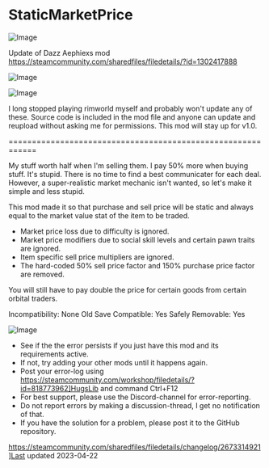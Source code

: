 # StaticMarketPrice

![Image](https://i.imgur.com/buuPQel.png)

Update of Dazz Aephiexs mod
https://steamcommunity.com/sharedfiles/filedetails/?id=1302417888

![Image](https://i.imgur.com/pufA0kM.png)

	
![Image](https://i.imgur.com/Z4GOv8H.png)

I long stopped playing rimworld myself and probably won't update any of these. Source code is included in the mod file and anyone can update and reupload without asking me for permissions. This mod will stay up for v1.0.

============================================================

My stuff worth half when I'm selling them. I pay 50% more when buying stuff. It's stupid. There is no time to find a best communicater for each deal. However, a super-realistic market mechanic isn't wanted, so let's make it simple and less stupid.

This mod made it so that purchase and sell price will be static and always equal to the market value stat of the item to be traded.
- Market price loss due to difficulty is ignored.
- Market price modifiers due to social skill levels and certain pawn traits are ignored.
- Item specific sell price multipliers are ignored.
- The hard-coded 50% sell price factor and 150% purchase price factor are removed.

You will still have to pay double the price for certain goods from certain orbital traders.

Incompatibility: None
Old Save Compatible: Yes
Safely Removable: Yes

![Image](https://i.imgur.com/PwoNOj4.png)



-  See if the the error persists if you just have this mod and its requirements active.
-  If not, try adding your other mods until it happens again.
-  Post your error-log using https://steamcommunity.com/workshop/filedetails/?id=818773962]HugsLib and command Ctrl+F12
-  For best support, please use the Discord-channel for error-reporting.
-  Do not report errors by making a discussion-thread, I get no notification of that.
-  If you have the solution for a problem, please post it to the GitHub repository.



https://steamcommunity.com/sharedfiles/filedetails/changelog/2673314921]Last updated 2023-04-22
